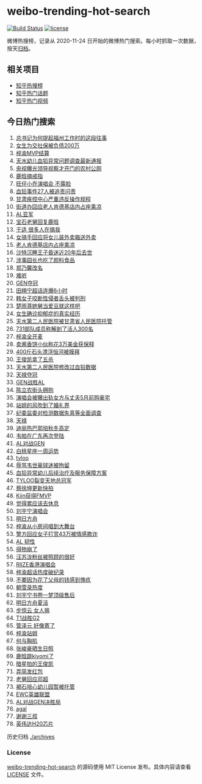 # weibo-trending-hot-search

[![Build Status](https://github.com/justjavac/weibo-trending-hot-search/workflows/ci/badge.svg?branch=master)](https://github.com/justjavac/weibo-trending-hot-search/actions)
[![license](https://img.shields.io/github/license/justjavac/weibo-trending-hot-search)](https://github.com/justjavac/weibo-trending-hot-search/blob/master/LICENSE)

微博热搜榜，记录从 2020-11-24 日开始的微博热门搜索。每小时抓取一次数据，按天[归档](./archives)。

## 相关项目

- [知乎热搜榜](https://github.com/justjavac/zhihu-trending-top-search)
- [知乎热门话题](https://github.com/justjavac/zhihu-trending-hot-questions)
- [知乎热门视频](https://github.com/justjavac/zhihu-trending-hot-video)

## 今日热门搜索

<!-- BEGIN -->
<!-- 最后更新时间 Mon Jul 21 2025 06:16:16 GMT+0800 (China Standard Time) -->

1. [总书记为何提起福州工作时的这段往事](https://s.weibo.com//weibo?q=%23%E6%80%BB%E4%B9%A6%E8%AE%B0%E4%B8%BA%E4%BD%95%E6%8F%90%E8%B5%B7%E7%A6%8F%E5%B7%9E%E5%B7%A5%E4%BD%9C%E6%97%B6%E7%9A%84%E8%BF%99%E6%AE%B5%E5%BE%80%E4%BA%8B%23&Refer=new_time)
1. [女生为交社保被负债200万](https://s.weibo.com//weibo?q=%23%E5%A5%B3%E7%94%9F%E4%B8%BA%E4%BA%A4%E7%A4%BE%E4%BF%9D%E8%A2%AB%E8%B4%9F%E5%80%BA200%E4%B8%87%23&t=31&band_rank=27&Refer=top)
1. [梓渝MVP结算](https://s.weibo.com//weibo?q=%23%E6%A2%93%E6%B8%9DMVP%E7%BB%93%E7%AE%97%23&t=31&band_rank=5&Refer=top)
1. [天水幼儿血铅异常问题调查最新通报](https://s.weibo.com//weibo?q=%23%E5%A4%A9%E6%B0%B4%E5%B9%BC%E5%84%BF%E8%A1%80%E9%93%85%E5%BC%82%E5%B8%B8%E9%97%AE%E9%A2%98%E8%B0%83%E6%9F%A5%E6%9C%80%E6%96%B0%E9%80%9A%E6%8A%A5%23&t=31&band_rank=3&Refer=top)
1. [央视曝光领导视察才开门的农村公厕](https://s.weibo.com//weibo?q=%23%E5%A4%AE%E8%A7%86%E6%9B%9D%E5%85%89%E9%A2%86%E5%AF%BC%E8%A7%86%E5%AF%9F%E6%89%8D%E5%BC%80%E9%97%A8%E7%9A%84%E5%86%9C%E6%9D%91%E5%85%AC%E5%8E%95%23&t=31&band_rank=14&Refer=top)
1. [鹿晗摘戒指](https://s.weibo.com//weibo?q=%23%E9%B9%BF%E6%99%97%E6%91%98%E6%88%92%E6%8C%87%23&t=31&band_rank=4&Refer=top)
1. [旺仔小乔演唱会 不露脸](https://s.weibo.com//weibo?q=%E6%97%BA%E4%BB%94%E5%B0%8F%E4%B9%94%E6%BC%94%E5%94%B1%E4%BC%9A%20%E4%B8%8D%E9%9C%B2%E8%84%B8&t=31&band_rank=6&Refer=top)
1. [血铅事件27人被追责问责](https://s.weibo.com//weibo?q=%23%E8%A1%80%E9%93%85%E4%BA%8B%E4%BB%B627%E4%BA%BA%E8%A2%AB%E8%BF%BD%E8%B4%A3%E9%97%AE%E8%B4%A3%23&t=31&band_rank=5&Refer=top)
1. [甘肃疾控中心严重违反操作规程](https://s.weibo.com//weibo?q=%23%E7%94%98%E8%82%83%E7%96%BE%E6%8E%A7%E4%B8%AD%E5%BF%83%E4%B8%A5%E9%87%8D%E8%BF%9D%E5%8F%8D%E6%93%8D%E4%BD%9C%E8%A7%84%E7%A8%8B%23&t=31&band_rank=13&Refer=top)
1. [街道办回应老人肯德基店内占座乘凉](https://s.weibo.com//weibo?q=%23%E8%A1%97%E9%81%93%E5%8A%9E%E5%9B%9E%E5%BA%94%E8%80%81%E4%BA%BA%E8%82%AF%E5%BE%B7%E5%9F%BA%E5%BA%97%E5%86%85%E5%8D%A0%E5%BA%A7%E4%B9%98%E5%87%89%23&t=31&band_rank=45&Refer=top)
1. [AL亚军](https://s.weibo.com//weibo?q=AL%E4%BA%9A%E5%86%9B&t=31&band_rank=2&Refer=top)
1. [宝石老舅回复鹿晗](https://s.weibo.com//weibo?q=%23%E5%AE%9D%E7%9F%B3%E8%80%81%E8%88%85%E5%9B%9E%E5%A4%8D%E9%B9%BF%E6%99%97%23&t=31&band_rank=24&Refer=top)
1. [于适 很多人在搞我](https://s.weibo.com//weibo?q=%E4%BA%8E%E9%80%82%20%E5%BE%88%E5%A4%9A%E4%BA%BA%E5%9C%A8%E6%90%9E%E6%88%91&t=31&band_rank=8&Refer=top)
1. [女骑手回应将女儿装外卖箱送外卖](https://s.weibo.com//weibo?q=%23%E5%A5%B3%E9%AA%91%E6%89%8B%E5%9B%9E%E5%BA%94%E5%B0%86%E5%A5%B3%E5%84%BF%E8%A3%85%E5%A4%96%E5%8D%96%E7%AE%B1%E9%80%81%E5%A4%96%E5%8D%96%23&t=31&band_rank=10&Refer=top)
1. [老人肯德基店内占座乘凉](https://s.weibo.com//weibo?q=%23%E8%80%81%E4%BA%BA%E8%82%AF%E5%BE%B7%E5%9F%BA%E5%BA%97%E5%86%85%E5%8D%A0%E5%BA%A7%E4%B9%98%E5%87%89%23&t=31&band_rank=32&Refer=top)
1. [沙特沉睡王子昏迷近20年后去世](https://s.weibo.com//weibo?q=%23%E6%B2%99%E7%89%B9%E6%B2%89%E7%9D%A1%E7%8E%8B%E5%AD%90%E6%98%8F%E8%BF%B7%E8%BF%9120%E5%B9%B4%E5%90%8E%E5%8E%BB%E4%B8%96%23&t=31&band_rank=28&Refer=top)
1. [涉事园长也吃了颜料食品](https://s.weibo.com//weibo?q=%23%E6%B6%89%E4%BA%8B%E5%9B%AD%E9%95%BF%E4%B9%9F%E5%90%83%E4%BA%86%E9%A2%9C%E6%96%99%E9%A3%9F%E5%93%81%23&t=31&band_rank=36&Refer=top)
1. [郑乃馨改名](https://s.weibo.com//weibo?q=%23%E9%83%91%E4%B9%83%E9%A6%A8%E6%94%B9%E5%90%8D%23&t=31&band_rank=16&Refer=top)
1. [难听](https://s.weibo.com//weibo?q=%E9%9A%BE%E5%90%AC&t=31&band_rank=11&Refer=top)
1. [GEN夺冠](https://s.weibo.com//weibo?q=GEN%E5%A4%BA%E5%86%A0&t=31&band_rank=12&Refer=top)
1. [田栩宁超话连爆6小时](https://s.weibo.com//weibo?q=%23%E7%94%B0%E6%A0%A9%E5%AE%81%E8%B6%85%E8%AF%9D%E8%BF%9E%E7%88%866%E5%B0%8F%E6%97%B6%23&t=31&band_rank=15&Refer=top)
1. [韩女子咬断性侵者舌头被判刑](https://s.weibo.com//weibo?q=%23%E9%9F%A9%E5%A5%B3%E5%AD%90%E5%92%AC%E6%96%AD%E6%80%A7%E4%BE%B5%E8%80%85%E8%88%8C%E5%A4%B4%E8%A2%AB%E5%88%A4%E5%88%91%23&t=31&band_rank=21&Refer=top)
1. [楚雨荨她舅当爱豆就这样吧](https://s.weibo.com//weibo?q=%E6%A5%9A%E9%9B%A8%E8%8D%A8%E5%A5%B9%E8%88%85%E5%BD%93%E7%88%B1%E8%B1%86%E5%B0%B1%E8%BF%99%E6%A0%B7%E5%90%A7&t=31&band_rank=41&Refer=top)
1. [女生确诊抑郁症的真实经历](https://s.weibo.com//weibo?q=%E5%A5%B3%E7%94%9F%E7%A1%AE%E8%AF%8A%E6%8A%91%E9%83%81%E7%97%87%E7%9A%84%E7%9C%9F%E5%AE%9E%E7%BB%8F%E5%8E%86&t=31&band_rank=38&Refer=top)
1. [天水第二人民医院被甘肃省人民医院托管](https://s.weibo.com//weibo?q=%23%E5%A4%A9%E6%B0%B4%E7%AC%AC%E4%BA%8C%E4%BA%BA%E6%B0%91%E5%8C%BB%E9%99%A2%E8%A2%AB%E7%94%98%E8%82%83%E7%9C%81%E4%BA%BA%E6%B0%91%E5%8C%BB%E9%99%A2%E6%89%98%E7%AE%A1%23&t=31&band_rank=26&Refer=top)
1. [731部队成员称解剖了活人300名](https://s.weibo.com//weibo?q=%23731%E9%83%A8%E9%98%9F%E6%88%90%E5%91%98%E7%A7%B0%E8%A7%A3%E5%89%96%E4%BA%86%E6%B4%BB%E4%BA%BA300%E5%90%8D%23&t=31&band_rank=9&Refer=top)
1. [梓渝全开麦](https://s.weibo.com//weibo?q=%23%E6%A2%93%E6%B8%9D%E5%85%A8%E5%BC%80%E9%BA%A6%23&t=31&band_rank=7&Refer=top)
1. [卖酱香饼小伙称花3万美金获保释](https://s.weibo.com//weibo?q=%23%E5%8D%96%E9%85%B1%E9%A6%99%E9%A5%BC%E5%B0%8F%E4%BC%99%E7%A7%B0%E8%8A%B13%E4%B8%87%E7%BE%8E%E9%87%91%E8%8E%B7%E4%BF%9D%E9%87%8A%23&t=31&band_rank=37&Refer=top)
1. [400斤石头漂浮恒河被膜拜](https://s.weibo.com//weibo?q=%23400%E6%96%A4%E7%9F%B3%E5%A4%B4%E6%BC%82%E6%B5%AE%E6%81%92%E6%B2%B3%E8%A2%AB%E8%86%9C%E6%8B%9C%23&t=31&band_rank=36&Refer=top)
1. [王俊凯拿了五杀](https://s.weibo.com//weibo?q=%23%E7%8E%8B%E4%BF%8A%E5%87%AF%E6%8B%BF%E4%BA%86%E4%BA%94%E6%9D%80%23&t=31&band_rank=23&Refer=top)
1. [天水第二人民医院修改过血铅数据](https://s.weibo.com//weibo?q=%23%E5%A4%A9%E6%B0%B4%E7%AC%AC%E4%BA%8C%E4%BA%BA%E6%B0%91%E5%8C%BB%E9%99%A2%E4%BF%AE%E6%94%B9%E8%BF%87%E8%A1%80%E9%93%85%E6%95%B0%E6%8D%AE%23&t=31&band_rank=19&Refer=top)
1. [天禄夺冠](https://s.weibo.com//weibo?q=%E5%A4%A9%E7%A6%84%E5%A4%BA%E5%86%A0&t=31&band_rank=7&Refer=top)
1. [GEN战胜AL](https://s.weibo.com//weibo?q=GEN%E6%88%98%E8%83%9CAL&t=31&band_rank=10&Refer=top)
1. [陈立农街头拥抱](https://s.weibo.com//weibo?q=%23%E9%99%88%E7%AB%8B%E5%86%9C%E8%A1%97%E5%A4%B4%E6%8B%A5%E6%8A%B1%23&t=31&band_rank=25&Refer=top)
1. [演唱会被曝出轨女方与丈夫5月前购豪宅](https://s.weibo.com//weibo?q=%23%E6%BC%94%E5%94%B1%E4%BC%9A%E8%A2%AB%E6%9B%9D%E5%87%BA%E8%BD%A8%E5%A5%B3%E6%96%B9%E4%B8%8E%E4%B8%88%E5%A4%AB5%E6%9C%88%E5%89%8D%E8%B4%AD%E8%B1%AA%E5%AE%85%23&t=31&band_rank=24&Refer=top)
1. [站姐的风吹到了婚礼界](https://s.weibo.com//weibo?q=%E7%AB%99%E5%A7%90%E7%9A%84%E9%A3%8E%E5%90%B9%E5%88%B0%E4%BA%86%E5%A9%9A%E7%A4%BC%E7%95%8C&t=31&band_rank=35&Refer=top)
1. [纪委监委对检测数据失真等全面调查](https://s.weibo.com//weibo?q=%23%E7%BA%AA%E5%A7%94%E7%9B%91%E5%A7%94%E5%AF%B9%E6%A3%80%E6%B5%8B%E6%95%B0%E6%8D%AE%E5%A4%B1%E7%9C%9F%E7%AD%89%E5%85%A8%E9%9D%A2%E8%B0%83%E6%9F%A5%23&t=31&band_rank=31&Refer=top)
1. [天禄](https://s.weibo.com//weibo?q=%E5%A4%A9%E7%A6%84&t=31&band_rank=1&Refer=top)
1. [迪丽热巴郭培秋冬高定](https://s.weibo.com//weibo?q=%23%E8%BF%AA%E4%B8%BD%E7%83%AD%E5%B7%B4%E9%83%AD%E5%9F%B9%E7%A7%8B%E5%86%AC%E9%AB%98%E5%AE%9A%23&t=31&band_rank=34&Refer=top)
1. [韦帕在广东再次登陆](https://s.weibo.com//weibo?q=%23%E9%9F%A6%E5%B8%95%E5%9C%A8%E5%B9%BF%E4%B8%9C%E5%86%8D%E6%AC%A1%E7%99%BB%E9%99%86%23&t=31&band_rank=37&Refer=top)
1. [AL对战GEN](https://s.weibo.com//weibo?q=%23AL%E5%AF%B9%E6%88%98GEN%23&t=31&band_rank=1&Refer=top)
1. [白桃星座一周运势](https://s.weibo.com//weibo?q=%E7%99%BD%E6%A1%83%E6%98%9F%E5%BA%A7%E4%B8%80%E5%91%A8%E8%BF%90%E5%8A%BF&t=31&band_rank=33&Refer=top)
1. [tyloo](https://s.weibo.com//weibo?q=tyloo&t=31&band_rank=12&Refer=top)
1. [辱骂韦世豪球迷被拘留](https://s.weibo.com//weibo?q=%23%E8%BE%B1%E9%AA%82%E9%9F%A6%E4%B8%96%E8%B1%AA%E7%90%83%E8%BF%B7%E8%A2%AB%E6%8B%98%E7%95%99%23&t=31&band_rank=43&Refer=top)
1. [血铅异常幼儿后续治疗及服务保障方案](https://s.weibo.com//weibo?q=%23%E8%A1%80%E9%93%85%E5%BC%82%E5%B8%B8%E5%B9%BC%E5%84%BF%E5%90%8E%E7%BB%AD%E6%B2%BB%E7%96%97%E5%8F%8A%E6%9C%8D%E5%8A%A1%E4%BF%9D%E9%9A%9C%E6%96%B9%E6%A1%88%23&t=31&band_rank=17&Refer=top)
1. [TYLOO裂变天地总冠军](https://s.weibo.com//weibo?q=%23TYLOO%E8%A3%82%E5%8F%98%E5%A4%A9%E5%9C%B0%E6%80%BB%E5%86%A0%E5%86%9B%23&t=31&band_rank=27&Refer=top)
1. [蔡徐坤更新快拍](https://s.weibo.com//weibo?q=%E8%94%A1%E5%BE%90%E5%9D%A4%E6%9B%B4%E6%96%B0%E5%BF%AB%E6%8B%8D&t=31&band_rank=38&Refer=top)
1. [Kiin获得FMVP](https://s.weibo.com//weibo?q=Kiin%E8%8E%B7%E5%BE%97FMVP&t=31&band_rank=29&Refer=top)
1. [觉得累应该去休息](https://s.weibo.com//weibo?q=%E8%A7%89%E5%BE%97%E7%B4%AF%E5%BA%94%E8%AF%A5%E5%8E%BB%E4%BC%91%E6%81%AF&t=31&band_rank=48&Refer=top)
1. [刘宇宁演唱会](https://s.weibo.com//weibo?q=%23%E5%88%98%E5%AE%87%E5%AE%81%E6%BC%94%E5%94%B1%E4%BC%9A%23&t=31&band_rank=40&Refer=top)
1. [明日方舟](https://s.weibo.com//weibo?q=%E6%98%8E%E6%97%A5%E6%96%B9%E8%88%9F&t=31&band_rank=50&Refer=top)
1. [梓渝从小房间唱到大舞台](https://s.weibo.com//weibo?q=%E6%A2%93%E6%B8%9D%E4%BB%8E%E5%B0%8F%E6%88%BF%E9%97%B4%E5%94%B1%E5%88%B0%E5%A4%A7%E8%88%9E%E5%8F%B0&t=31&band_rank=18&Refer=top)
1. [警方回应女子打赏43万被情感欺诈](https://s.weibo.com//weibo?q=%23%E8%AD%A6%E6%96%B9%E5%9B%9E%E5%BA%94%E5%A5%B3%E5%AD%90%E6%89%93%E8%B5%8F43%E4%B8%87%E8%A2%AB%E6%83%85%E6%84%9F%E6%AC%BA%E8%AF%88%23&t=31&band_rank=29&Refer=top)
1. [AL 韧性](https://s.weibo.com//weibo?q=AL%20%E9%9F%A7%E6%80%A7&t=31&band_rank=39&Refer=top)
1. [得物崩了](https://s.weibo.com//weibo?q=%E5%BE%97%E7%89%A9%E5%B4%A9%E4%BA%86&t=31&band_rank=46&Refer=top)
1. [汪苏泷粉丝被照顾的很好](https://s.weibo.com//weibo?q=%23%E6%B1%AA%E8%8B%8F%E6%B3%B7%E7%B2%89%E4%B8%9D%E8%A2%AB%E7%85%A7%E9%A1%BE%E7%9A%84%E5%BE%88%E5%A5%BD%23&t=31&band_rank=29&Refer=top)
1. [RIIZE香港演唱会](https://s.weibo.com//weibo?q=RIIZE%E9%A6%99%E6%B8%AF%E6%BC%94%E5%94%B1%E4%BC%9A&t=31&band_rank=49&Refer=top)
1. [梓渝超话热度破纪录](https://s.weibo.com//weibo?q=%23%E6%A2%93%E6%B8%9D%E8%B6%85%E8%AF%9D%E7%83%AD%E5%BA%A6%E7%A0%B4%E7%BA%AA%E5%BD%95%23&t=31&band_rank=30&Refer=top)
1. [不要因为花了父母的钱感到愧疚](https://s.weibo.com//weibo?q=%E4%B8%8D%E8%A6%81%E5%9B%A0%E4%B8%BA%E8%8A%B1%E4%BA%86%E7%88%B6%E6%AF%8D%E7%9A%84%E9%92%B1%E6%84%9F%E5%88%B0%E6%84%A7%E7%96%9A&t=31&band_rank=26&Refer=top)
1. [朝雪录热度](https://s.weibo.com//weibo?q=%23%E6%9C%9D%E9%9B%AA%E5%BD%95%E7%83%AD%E5%BA%A6%23&t=31&band_rank=29&Refer=top)
1. [刘宇宁书卷一梦顶级售后](https://s.weibo.com//weibo?q=%23%E5%88%98%E5%AE%87%E5%AE%81%E4%B9%A6%E5%8D%B7%E4%B8%80%E6%A2%A6%E9%A1%B6%E7%BA%A7%E5%94%AE%E5%90%8E%23&t=31&band_rank=35&Refer=top)
1. [明日方舟夏活](https://s.weibo.com//weibo?q=%E6%98%8E%E6%97%A5%E6%96%B9%E8%88%9F%E5%A4%8F%E6%B4%BB&t=31&band_rank=50&Refer=top)
1. [步惊云 女人嘛](https://s.weibo.com//weibo?q=%E6%AD%A5%E6%83%8A%E4%BA%91%20%E5%A5%B3%E4%BA%BA%E5%98%9B&t=31&band_rank=30&Refer=top)
1. [T1战胜G2](https://s.weibo.com//weibo?q=%23T1%E6%88%98%E8%83%9CG2%23&t=31&band_rank=49&Refer=top)
1. [管泽元 好像寄了](https://s.weibo.com//weibo?q=%E7%AE%A1%E6%B3%BD%E5%85%83%20%E5%A5%BD%E5%83%8F%E5%AF%84%E4%BA%86&t=31&band_rank=18&Refer=top)
1. [梓渝站姐](https://s.weibo.com//weibo?q=%E6%A2%93%E6%B8%9D%E7%AB%99%E5%A7%90&t=31&band_rank=22&Refer=top)
1. [何与胸肌](https://s.weibo.com//weibo?q=%E4%BD%95%E4%B8%8E%E8%83%B8%E8%82%8C&t=31&band_rank=39&Refer=top)
1. [张峻豪晒生日照](https://s.weibo.com//weibo?q=%E5%BC%A0%E5%B3%BB%E8%B1%AA%E6%99%92%E7%94%9F%E6%97%A5%E7%85%A7&t=31&band_rank=42&Refer=top)
1. [鹿晗跳kiyomi了](https://s.weibo.com//weibo?q=%23%E9%B9%BF%E6%99%97%E8%B7%B3kiyomi%E4%BA%86%23&t=31&band_rank=38&Refer=top)
1. [暗星拍的王俊凯](https://s.weibo.com//weibo?q=%E6%9A%97%E6%98%9F%E6%8B%8D%E7%9A%84%E7%8E%8B%E4%BF%8A%E5%87%AF&t=31&band_rank=45&Refer=top)
1. [弄简发红包](https://s.weibo.com//weibo?q=%23%E5%BC%84%E7%AE%80%E5%8F%91%E7%BA%A2%E5%8C%85%23&t=31&band_rank=44&Refer=top)
1. [老舅回应邓超](https://s.weibo.com//weibo?q=%23%E8%80%81%E8%88%85%E5%9B%9E%E5%BA%94%E9%82%93%E8%B6%85%23&t=31&band_rank=49&Refer=top)
1. [褐石培心幼儿园暂被托管](https://s.weibo.com//weibo?q=%23%E8%A4%90%E7%9F%B3%E5%9F%B9%E5%BF%83%E5%B9%BC%E5%84%BF%E5%9B%AD%E6%9A%82%E8%A2%AB%E6%89%98%E7%AE%A1%23&t=31&band_rank=20&Refer=top)
1. [EWC英雄联盟](https://s.weibo.com//weibo?q=EWC%E8%8B%B1%E9%9B%84%E8%81%94%E7%9B%9F&t=31&band_rank=42&Refer=top)
1. [AL对战GEN决胜局](https://s.weibo.com//weibo?q=%23AL%E5%AF%B9%E6%88%98GEN%E5%86%B3%E8%83%9C%E5%B1%80%23&t=31&band_rank=43&Refer=top)
1. [agal](https://s.weibo.com//weibo?q=agal&t=31&band_rank=47&Refer=top)
1. [谢谢三叔](https://s.weibo.com//weibo?q=%E8%B0%A2%E8%B0%A2%E4%B8%89%E5%8F%94&t=31&band_rank=48&Refer=top)
1. [英伟达H20芯片](https://s.weibo.com//weibo?q=%E8%8B%B1%E4%BC%9F%E8%BE%BEH20%E8%8A%AF%E7%89%87&t=31&band_rank=49&Refer=top)

<!-- END -->

历史归档 [./archives](./archives)

### License

[weibo-trending-hot-search](https://github.com/justjavac/weibo-trending-hot-search) 的源码使用 MIT License
发布。具体内容请查看 [LICENSE](./LICENSE) 文件。
